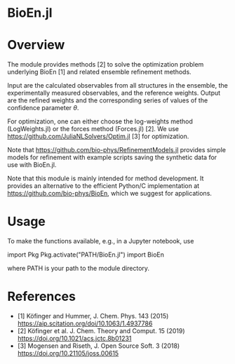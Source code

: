 BioEn.jl
========

# Overview

The module provides methods [2] to solve the optimization problem underlying BioEn [1] and related ensemble refinement methods. 

Input are the calculated observables from all structures in the ensemble, the experimentally measured observables, and the reference weights. 
Output are the refined weights and the corresponding series of values of the confidence parameter $`\theta`$.

For optimization, one can either choose the log-weights method (LogWeights.jl) or the forces method (Forces.jl) [2]. We use https://github.com/JuliaNLSolvers/Optim.jl [3] for optimization. 

Note that https://github.com/bio-phys/RefinementModels.jl provides simple models for refinement with example scripts saving the synthetic data for use with BioEn.jl. 

Note that this module is mainly intended for method development. It provides an alternative to the efficient Python/C implementation at https://github.com/bio-phys/BioEn, which we suggest for applications. 

# Usage 

To make the functions available, e.g., in a Jupyter notebook, use 

import Pkg
Pkg.activate("PATH/BioEn.jl")
import BioEn

where PATH is your path to the module directory. 

# References

- [1] Köfinger and Hummer, J. Chem. Phys. 143 (2015) https://aip.scitation.org/doi/10.1063/1.4937786
- [2] Köfinger et al. J. Chem. Theory and Comput. 15 (2019) https://doi.org/10.1021/acs.jctc.8b01231
- [3] Mogensen and Riseth, J. Open Source Soft. 3 (2018) https://doi.org/10.21105/joss.00615
